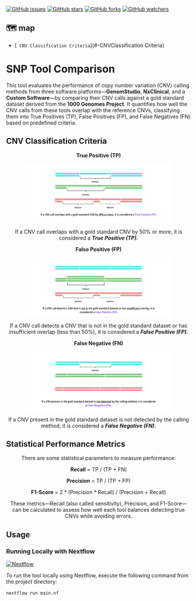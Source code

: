 <a id="readme-top"></a>

[![GitHub issues](https://img.shields.io/github/issues/arkhammknight/genomicdata?color=red)]()
[![GitHub stars](https://img.shields.io/github/stars/arkhammknight/genomicdata?color=yellow)]()
[![GitHub forks](https://img.shields.io/github/forks/arkhammknight/genomicdata?color=orange)]()
[![GitHub watchers](https://img.shields.io/github/watchers/arkhammknight/genomicdata?color=blue)]()


## 🗺️ map 

- [<code> CNV Classification Criteria</code>](#-CNVClassification Criteria)

# SNP Tool Comparison

This tool evaluates the performance of copy number variation (CNV) calling methods from three software platforms—**GenomStudio**, **NxClinical**, and a **Custom Software**—by comparing their CNV calls against a gold standard dataset derived from the **1000 Genomes Project**. It quantifies how well the CNV calls from these tools overlap with the reference CNVs, classifying them into True Positives (TP), False Positives (FP), and False Negatives (FN) based on predefined criteria.

## CNV Classification Criteria

<p align="center"> <b> True Positive (TP) </b> </p>
<p align="center"> <img src="./images/1.png" width="400" alt="True Positive CNV Overlap"> </p>
<p align="center"> If a CNV call overlaps with a gold standard CNV by 50% or more, it is considered a <b> <i> True Positive (TP). </i> </b> </p>

<p align="center"> <b> False Positive (FP) </b> </p>
<p align="center"> <img src="./images/2.png" width="400" alt="False Positive CNV Detection"> </p>
<p align="center"> If a CNV call detects a CNV that is not in the gold standard dataset or has insufficient overlap (less than 50%), it is considered a <b> <i> False Positive (FP). </i> </b> </p>

<p align="center"> <b> False Negative (FN) </b></p>
<p align="center"> <img src="./images/3.png" width="400" alt="False Negative CNV Miss"> </p>
<p align="center"> If a CNV present in the gold standard dataset is not detected by the calling method, it is considered a <i><b>False Negative (FN).</b></i> </p>

## Statistical Performance Metrics

<p align="center"> There are some statistical parameters to measure performance: </p>
<p align="center"> <b>Recall</b> = TP / (TP + FN) </p>
<p align="center"> <b>Precision</b> = TP / (TP + FP) </p>
<p align="center"> <b>F1-Score</b> = 2 * (Precision * Recall) / (Precision + Recall) </p>
<p align="center"> These metrics—Recall (also called sensitivity), Precision, and F1-Score—can be calculated to assess how well each tool balances detecting true CNVs while avoiding errors. </p>

## Usage

### Running Locally with Nextflow

[![Nextflow][nextflow-shield]][nextflow-url]

[nextflow-shield]: https://img.shields.io/badge/Nextflow-Powered-blue.svg?logo=nextflow&style=flat-square
[nextflow-url]: https://www.nextflow.io/

To run the tool locally using Nextflow, execute the following command from the project directory:
```bash
nextflow run main.nf
```


